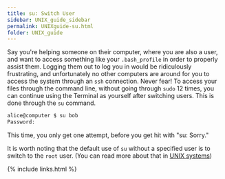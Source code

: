 ```yaml
---
title: su: Switch User
sidebar: UNIX_guide_sidebar
permalink: UNIXguide-su.html
folder: UNIX_guide
---
```


Say you're helping someone on their computer, where you are also a user, and
want to access something like your `.bash_profile` in order to properly assist
them.
Logging them out to log you in would be ridiculously frustrating, and
unfortunately no other computers are around for you to access the system
through an `ssh` connection.
Never fear!
To access your files through the command line, without going through `sudo`
12 times, you can continue using the Terminal as yourself after switching users.
This is done through the `su` command.
```bash
alice@computer $ su bob
Password:
```
This time, you only get one attempt, before you get hit with "su: Sorry."

It is worth noting that the default use of `su` without a specified user is
to switch to the `root` user. (You can read more about that in
[UNIX systems](UNIXguide-UNIX-systems.html))

{% include links.html %}
